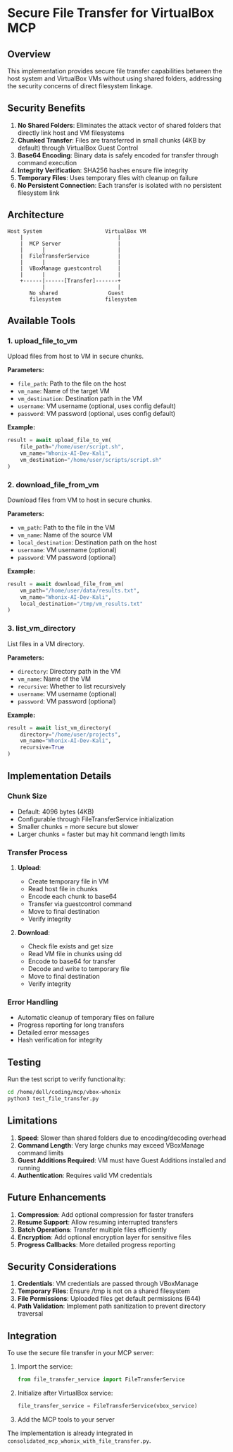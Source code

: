 # Secure File Transfer for VirtualBox MCP

## Overview

This implementation provides secure file transfer capabilities between the host system and VirtualBox VMs without using shared folders, addressing the security concerns of direct filesystem linkage.

## Security Benefits

1. **No Shared Folders**: Eliminates the attack vector of shared folders that directly link host and VM filesystems
2. **Chunked Transfer**: Files are transferred in small chunks (4KB by default) through VirtualBox Guest Control
3. **Base64 Encoding**: Binary data is safely encoded for transfer through command execution
4. **Integrity Verification**: SHA256 hashes ensure file integrity
5. **Temporary Files**: Uses temporary files with cleanup on failure
6. **No Persistent Connection**: Each transfer is isolated with no persistent filesystem link

## Architecture

```
Host System                    VirtualBox VM
    |                              |
    |  MCP Server                  |
    |      |                       |
    |  FileTransferService         |
    |      |                       |
    |  VBoxManage guestcontrol     |
    |      |                       |
    +------|------[Transfer]-------+
           |                       |
       No shared                Guest
       filesystem              filesystem
```

## Available Tools

### 1. upload_file_to_vm
Upload files from host to VM in secure chunks.

**Parameters:**
- `file_path`: Path to the file on the host
- `vm_name`: Name of the target VM
- `vm_destination`: Destination path in the VM
- `username`: VM username (optional, uses config default)
- `password`: VM password (optional, uses config default)

**Example:**
```python
result = await upload_file_to_vm(
    file_path="/home/user/script.sh",
    vm_name="Whonix-AI-Dev-Kali",
    vm_destination="/home/user/scripts/script.sh"
)
```

### 2. download_file_from_vm
Download files from VM to host in secure chunks.

**Parameters:**
- `vm_path`: Path to the file in the VM
- `vm_name`: Name of the source VM
- `local_destination`: Destination path on the host
- `username`: VM username (optional)
- `password`: VM password (optional)

**Example:**
```python
result = await download_file_from_vm(
    vm_path="/home/user/data/results.txt",
    vm_name="Whonix-AI-Dev-Kali",
    local_destination="/tmp/vm_results.txt"
)
```

### 3. list_vm_directory
List files in a VM directory.

**Parameters:**
- `directory`: Directory path in the VM
- `vm_name`: Name of the VM
- `recursive`: Whether to list recursively
- `username`: VM username (optional)
- `password`: VM password (optional)

**Example:**
```python
result = await list_vm_directory(
    directory="/home/user/projects",
    vm_name="Whonix-AI-Dev-Kali",
    recursive=True
)
```

## Implementation Details

### Chunk Size
- Default: 4096 bytes (4KB)
- Configurable through FileTransferService initialization
- Smaller chunks = more secure but slower
- Larger chunks = faster but may hit command length limits

### Transfer Process

1. **Upload**:
   - Create temporary file in VM
   - Read host file in chunks
   - Encode each chunk to base64
   - Transfer via guestcontrol command
   - Move to final destination
   - Verify integrity

2. **Download**:
   - Check file exists and get size
   - Read VM file in chunks using dd
   - Encode to base64 for transfer
   - Decode and write to temporary file
   - Move to final destination
   - Verify integrity

### Error Handling
- Automatic cleanup of temporary files on failure
- Progress reporting for long transfers
- Detailed error messages
- Hash verification for integrity

## Testing

Run the test script to verify functionality:

```bash
cd /home/dell/coding/mcp/vbox-whonix
python3 test_file_transfer.py
```

## Limitations

1. **Speed**: Slower than shared folders due to encoding/decoding overhead
2. **Command Length**: Very large chunks may exceed VBoxManage command limits
3. **Guest Additions Required**: VM must have Guest Additions installed and running
4. **Authentication**: Requires valid VM credentials

## Future Enhancements

1. **Compression**: Add optional compression for faster transfers
2. **Resume Support**: Allow resuming interrupted transfers
3. **Batch Operations**: Transfer multiple files efficiently
4. **Encryption**: Add optional encryption layer for sensitive files
5. **Progress Callbacks**: More detailed progress reporting

## Security Considerations

1. **Credentials**: VM credentials are passed through VBoxManage
2. **Temporary Files**: Ensure /tmp is not on a shared filesystem
3. **File Permissions**: Uploaded files get default permissions (644)
4. **Path Validation**: Implement path sanitization to prevent directory traversal

## Integration

To use the secure file transfer in your MCP server:

1. Import the service:
   ```python
   from file_transfer_service import FileTransferService
   ```

2. Initialize after VirtualBox service:
   ```python
   file_transfer_service = FileTransferService(vbox_service)
   ```

3. Add the MCP tools to your server

The implementation is already integrated in `consolidated_mcp_whonix_with_file_transfer.py`.
